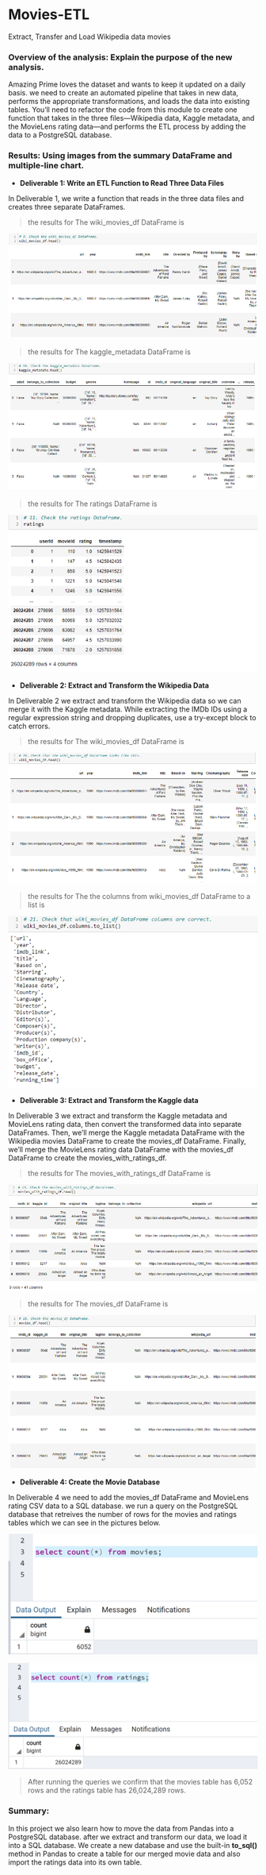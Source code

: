 # Movies-ETL

Extract, Transfer and Load Wikipedia data movies

### Overview of the analysis: Explain the purpose of the new analysis.

Amazing Prime loves the dataset and wants to keep it updated on a daily basis. we need to create an automated pipeline that takes in new data, performs the appropriate transformations, and loads the data into existing tables. You’ll need to refactor the code from this module to create one function that takes in the three files—Wikipedia data, Kaggle metadata, and the MovieLens rating data—and performs the ETL process by adding the data to a PostgreSQL database.


### Results: Using images from the summary DataFrame and multiple-line chart.

- **Deliverable 1: Write an ETL Function to Read Three Data Files**

In Deliverable 1, we write a function that reads in the three data files and creates three separate DataFrames.

> the results for The wiki_movies_df DataFrame is

![This is an image](https://github.com/samiramghd/Movies-ETL/blob/main/Resources/wiki_movies_df.PNG)

> the results for The kaggle_metadata DataFrame is

![This is an image](https://github.com/samiramghd/Movies-ETL/blob/main/Resources/kaggle_metadata.PNG)

> the results for The ratings DataFrame is


![This is an image](https://github.com/samiramghd/Movies-ETL/blob/main/Resources/ratings.PNG)

- **Deliverable 2: Extract and Transform the Wikipedia Data**

In Deliverable 2 we extract and transform the Wikipedia data so we can merge it with the Kaggle metadata. While extracting the IMDb IDs using a regular expression string and dropping duplicates, use a try-except block to catch errors.

> the results for The wiki_movies_df DataFrame is

![This is an image](https://github.com/samiramghd/Movies-ETL/blob/main/Resources/wiki_movies_df2.PNG)


> the results for The the columns from wiki_movies_df DataFrame to a list is

![This is an image](https://github.com/samiramghd/Movies-ETL/blob/main/Resources/wiki_list.PNG)


- **Deliverable 3: Extract and Transform the Kaggle data**

In Deliverable 3 we extract and transform the Kaggle metadata and MovieLens rating data, then convert the transformed data into separate DataFrames. Then, we’ll merge the Kaggle metadata DataFrame with the Wikipedia movies DataFrame to create the movies_df DataFrame. Finally, we’ll merge the MovieLens rating data DataFrame with the movies_df DataFrame to create the movies_with_ratings_df.

> the results for The movies_with_ratings_df DataFrame is

![This is an image](https://github.com/samiramghd/Movies-ETL/blob/main/Resources/movies_ratings.PNG)


> the results for The movies_df DataFrame is

![This is an image](https://github.com/samiramghd/Movies-ETL/blob/main/Resources/movies_df.PNG)


- **Deliverable 4: Create the Movie Database**

In Deliverable 4 we need to add the movies_df DataFrame and MovieLens rating CSV data to a SQL database.
we run a query on the PostgreSQL database that retreives the number of rows for the movies and ratings tables which we can see in the pictures below.

![This is an image](https://github.com/samiramghd/Movies-ETL/blob/main/Resources/movies_query.PNG)

![This is an image](https://github.com/samiramghd/Movies-ETL/blob/main/Resources/ratings_query.PNG)

> After running the queries we confirm that the movies table has 6,052 rows and the ratings table has 26,024,289 rows.

### Summary:

In this project we also learn how to move the data from Pandas into a PostgreSQL database.
after we extract and transform our data, we load it into a SQL database. We create a new database and use the built-in **to_sql()** method in Pandas to create a table for our merged movie data and also import the ratings data into its own table.
